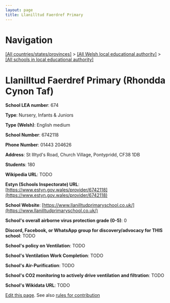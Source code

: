 ```yaml
---
layout: page
title: Llanilltud Faerdref Primary
---
```

# Navigation

[[All countries/states/provinces]](../../..) > [[All Welsh local educational authority]](../..) > [[All schools in local educational authority]](..)

# Llanilltud Faerdref Primary (Rhondda Cynon Taf)

**School LEA number**: 674

**Type**: Nursery, Infants & Juniors

**Type (Welsh)**: English medium

**School Number**: 6742118

**Phone Number**: 01443 204626

**Address**: St Illtyd's Road, Church Village, Pontypridd, CF38 1DB

**Students**: 180

**Wikipedia URL**: TODO

**Estyn (Schools Inspectorate) URL**: [https://www.estyn.gov.wales/provider/6742118](https://www.estyn.gov.wales/provider/6742118)

**School Website**: [https://www.llanilltudprimaryschool.co.uk/](https://www.llanilltudprimaryschool.co.uk/)

**School's overall airborne virus protection grade (0-5)**: 0

**Discord, Facebook, or WhatsApp group for discovery/advocacy for THIS school**: TODO

**School's policy on Ventilation**: TODO

**School's Ventilation Work Completion**: TODO

**School's Air-Purification**: TODO

**School's CO2 monitoring to actively drive ventilation and filtration**: TODO

**School's Wikidata URL**: TODO




[Edit this page](https://github.com/VentilationProject/Wales/edit/prif/./Rhondda_Cynon_Taf/Llanilltud_Faerdref_Primary.md). See also [rules for contribution](../../../contribution-rules/)